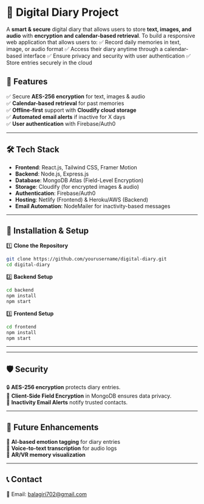 # 📖 Digital Diary Project  
A **smart & secure** digital diary that allows users to store **text, images, and audio** with **encryption and calendar-based retrieval**.
To build a responsive web application that allows users to:
✅ Record daily memories in text, image, or audio format
✅ Access their diary anytime through a calendar-based interface
✅ Ensure privacy and security with user authentication
✅ Store entries securely in the cloud



## 🚀 Features  
✅ Secure **AES-256 encryption** for text, images & audio  
✅ **Calendar-based retrieval** for past memories  
✅ **Offline-first** support with **Cloudify cloud storage**  
✅ **Automated email alerts** if inactive for X days  
✅ **User authentication** with Firebase/Auth0  

---

## 🛠️ Tech Stack  
- **Frontend**: React.js, Tailwind CSS, Framer Motion  
- **Backend**: Node.js, Express.js  
- **Database**: MongoDB Atlas (Field-Level Encryption)  
- **Storage**: Cloudify (for encrypted images & audio)  
- **Authentication**: Firebase/Auth0  
- **Hosting**: Netlify (Frontend) & Heroku/AWS (Backend)  
- **Email Automation**: NodeMailer for inactivity-based messages  

---

## 🔧 Installation & Setup  
1️⃣ **Clone the Repository**  
```bash
git clone https://github.com/yourusername/digital-diary.git
cd digital-diary
```
2️⃣ **Backend Setup**  
```bash
cd backend
npm install
npm start
```
3️⃣ **Frontend Setup**  
```bash
cd frontend
npm install
npm start
```

---


---

## 🛡️ Security  
🔒 **AES-256 encryption** protects diary entries.  
🔑 **Client-Side Field Encryption** in MongoDB ensures data privacy.  
📧 **Inactivity Email Alerts** notify trusted contacts.  

---

## 📌 Future Enhancements  
🔹 **AI-based emotion tagging** for diary entries  
🔹 **Voice-to-text transcription** for audio logs  
🔹 **AR/VR memory visualization**  

---

## 📞 Contact  
📧 Email: balagiri702@gmail.com
